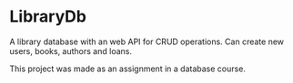 # LibraryDb

A library database with an web API for CRUD operations. Can create new users, books, authors and loans.

This project was made as an assignment in a database course.
